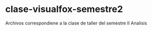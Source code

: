 clase-visualfox-semestre2
=========================

Archivos correspondiene a la clase de taller del semestre II Analisis
